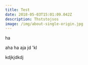 ```yaml
---
title: Test
date: 2018-05-03T15:01:09.042Z
description: Thststojsos
image: /img/about-single-origin.jpg
---
```

ha

aha ha aja jd 'kl 

kdjkjdkdj
